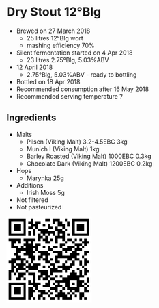 # Dry Stout 12°Blg

  * Brewed on 27 March 2018
    * 25 litres 12°Blg wort
    * mashing efficiency 70%
  * Silent fermentation started on 4 Apr 2018
    * 23 litres 2.75°Blg, 5.03%ABV
  * 12 April 2018
    * 2.75°Blg, 5.03%ABV - ready to bottling
  * Bottled on 18 Apr 2018
  * Recommended consumption after 16 May 2018
  * Recommended serving temperature ?

## Ingredients

  * Malts
    * Pilsen (Viking Malt) 3.2-4.5EBC 3kg
    * Munich I (Viking Malt) 1kg
    * Barley Roasted (Viking Malt) 1000EBC 0.3kg
    * Chocolate Dark (Viking Malt) 1200EBC 0.2kg
  * Hops
    * Marynka 25g 
  * Additions
    * Irish Moss 5g
  * Not filtered
  * Not pasteurized
  
![qrcode](qrs/17.png)

